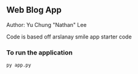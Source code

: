 ## Web Blog App

Author: Yu Chung "Nathan" Lee

Code is based off arslanay smile app starter code

### To run the application
```
py app.py
```